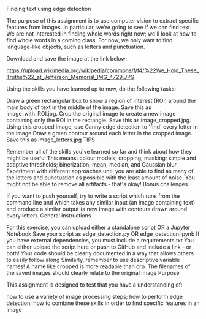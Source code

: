 Finding text using edge detection

The purpose of this assignment is to use computer vision to extract specific features from images. In particular, we're going to see if we can find text. We are not interested in finding whole words right now; we'll look at how to find whole words in a coming class. For now, we only want to find language-like objects, such as letters and punctuation.

Download and save the image at the link below:

https://upload.wikimedia.org/wikipedia/commons/f/f4/%22We_Hold_These_Truths%22_at_Jefferson_Memorial_IMG_4729.JPG

Using the skills you have learned up to now, do the following tasks:

Draw a green rectangular box to show a region of interest (ROI) around the main body of text in the middle of the image. Save this as image_with_ROI.jpg.
Crop the original image to create a new image containing only the ROI in the rectangle. Save this as image_cropped.jpg.
Using this cropped image, use Canny edge detection to 'find' every letter in the image
Draw a green contour around each letter in the cropped image. Save this as image_letters.jpg
TIPS

Remember all of the skills you've learned so far and think about how they might be useful
This means: colour models; cropping; masking; simple and adaptive thresholds; binerization; mean, median, and Gaussian blur.
Experiment with different approaches until you are able to find as many of the letters and punctuation as possible with the least amount of noise. You might not be able to remove all artifacts - that's okay!
Bonus challenges

If you want to push yourself, try to write a script which runs from the command line and which takes any similar input (an image containing text) and produce a similar output (a new image with contours drawn around every letter).
General instructions

For this exercise, you can upload either a standalone script OR a Jupyter Notebook
Save your script as edge_detection.py OR edge_detection.ipynb
If you have external dependencies, you must include a requirements.txt
You can either upload the script here or push to GitHub and include a link - or both!
Your code should be clearly documented in a way that allows others to easily follow along
Similarly, remember to use descriptive variable names! A name like cropped is more readable than crp.
The filenames of the saved images should clearly relate to the original image
Purpose

This assignment is designed to test that you have a understanding of:

how to use a variety of image processing steps;
how to perform edge detection;
how to combine these skills in order to find specific features in an image
